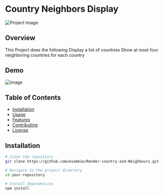 # Country Neighbors Display

![Project Image](url_to_project_image)

## Overview
This Project does the following
Display a list of countries
Show at most four neighboring countries for each country

## Demo
![image](https://github.com/esombi/Render-country-and-Neighbours/assets/52773181/b12435e9-90b4-4e0c-bfe9-4c514c6f8211)



## Table of Contents

- [Installation](#installation)
- [Usage](#usage)
- [Features](#features)
- [Contributing](#contributing)
- [License](#license)

## Installation

```bash
# Clone the repository
git clone https://github.com/esombie/Render-country-and-Neighbours.git

# Navigate to the project directory
cd your-repository

# Install dependencies
npm install
